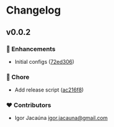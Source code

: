 # Changelog


## v0.0.2


### 🚀 Enhancements

- Initial configs ([72ed306](https://github.com/igorjacauna/firebase-layer/commit/72ed306))

### 🏡 Chore

- Add release script ([ac216f8](https://github.com/igorjacauna/firebase-layer/commit/ac216f8))

### ❤️ Contributors

- Igor Jacaúna <igor.jacauna@gmail.com>

